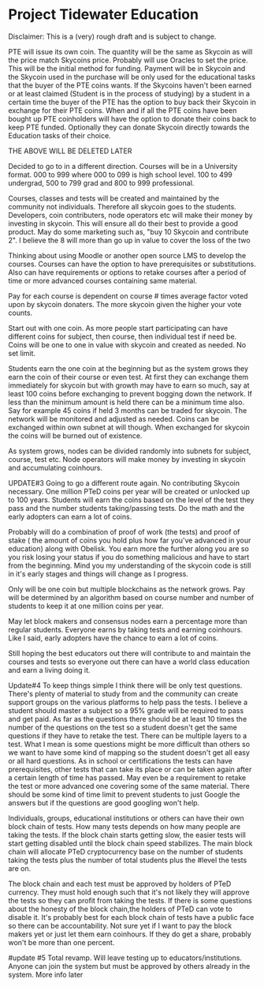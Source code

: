 # Project Tidewater Education

Disclaimer: This is a (very) rough draft and is subject to change.

PTE will issue its own coin. The quantity will be the same as Skycoin as will the price match Skycoins price. Probably will use Oracles to set the price. This will be the initial method for funding. Payment will be in Skycoin and the Skycoin used in the purchase will be only used for the educational tasks that the buyer of the PTE coins wants. If the Skycoins haven't been earned or at least claimed (Student is in the process of studying) by a student in a certain time the buyer of the PTE has the option to buy back their Skycoin in exchange for their PTE coins. When and if all the PTE coins have been bought up PTE coinholders will have the option to donate their coins back to keep PTE funded. Optionally they can donate Skycoin directly towards the Education tasks of their choice.

THE ABOVE WILL BE DELETED LATER

Decided to go to in a different direction. Courses will be in a University format. 000 to 999 where 000 to 099 is high school level. 100 to 499 undergrad, 500 to 799 grad and 800 to 999 professional.

Courses, classes and tests will be created and maintained by the community not individuals. Therefore all skycoin goes to the students. Developers, coin contributers, node operators etc will make their money by investing in skycoin. This will ensure all do their best to provide a good product. May do some marketing such as, "buy 10 Skycoin and contribute 2". I believe the 8 will more than go up in value to cover the loss of the two

Thinking about using Moodle or another open source LMS to develop the courses. Courses can have the option to have prerequisites or substitutions. Also can have requirements or options to retake courses after a period of time or more advanced courses containing same material.

Pay for each course is dependent on course # times average factor voted upon by skycoin donaters. The more skycoin given the higher your vote counts.

Start out with one coin. As more people start participating can have different coins for subject, then course, then individual test if need be. Coins will be one to one in value with skycoin and created as needed. No set limit.

Students earn the one coin at the beginning but as the system grows they earn the coin of their course or even test. At first they can exchange them immediately for skycoin but with growth may have to earn so much, say at least 100 coins before exchanging to prevent bogging down the network. If less than the minimum amount is held there can be a minimum time also. Say for example 45 coins if held 3 months can be traded for skycoin. The network will be monitored and adjusted as needed. Coins can be exchanged within own subnet at will though. When exchanged for skycoin the coins will be burned out of existence.

As system grows, nodes can be divided randomly into subnets for subject, course, test etc. Node operators will make money by investing in skycoin and accumulating coinhours.

UPDATE#3
Going to go a different route again. No contributing Skycoin necessary. One million PTeD coins per year will be created or unlocked up to 100 years. Students will earn the coins based on the level of the test they pass and the number students taking/passing tests. Do the math and the early adopters can earn a lot of coins.

Probably will do a combination of proof of work (the tests) and proof of stake ( the amount of coins you hold plus how far you've advanced in your education) along with Obelisk. You earn more the further along you are so you risk losing your status if you do something malicious and have to start from the beginning. Mind you my understanding of the skycoin code is still in it's early stages and things will change as I progress.

Only will be one coin but multiple blockchains as the network grows. Pay will be determined by an algorithm based on course number and number of students to keep it at one million coins per year.

May let block makers and consensus nodes earn a percentage more than regular students. Everyone earns by taking tests and earning coinhours. Like I said, early adopters have the chance to earn a lot of coins.

Still hoping the best educators out there will contribute to and maintain the courses and tests so everyone out there can have a world class education and earn a living doing it.

Update#4
To keep things simple I think there will be only test questions. There's plenty of material to study from and the community can create support groups on the various platforms to help pass the tests. I believe a student should master a subject so a 95% grade will be required to pass and get paid. As far as the questions there should be at least 10 times the number of the questions on the test so a student doesn't get the same questions if they have to retake the test. There can be multiple layers to a test. What I mean is some questions might be more difficult than others so we want to have some kind of mapping so the student doesn't get all easy or all hard questions. As in school or certifications the tests can have prerequisites, other tests that can take its place or can be taken again after a certain length of time has passed. May even be a requirement to retake the test or more advanced one covering some of the same material.
There should be some kind of time limit to prevent students to just Google the answers but if the questions are good googling won't help.

Individuals, groups, educational institutions or others can have their own block chain of tests. How many tests depends on how many people are taking the tests. If the block chain starts getting slow, the easier tests will start getting disabled until the block chain speed stabilizes. The main block chain will allocate PTeD cryptocurrency base on the number of students taking the tests plus the number of total students plus the #level the tests are on.

The block chain and each test must be approved by holders of PTeD currency. They must hold enough such that it's not likely they will approve the tests so they can profit from taking the tests.
If there is some questions about the honesty of the block chain,the holders of PTeD can vote to disable it. It's probably best for each block chain of tests have a public face so there can be accountability. Not sure yet if I want to pay the block makers yet or just let them earn coinhours. If they do get a share, probably won't be more than one percent.

#update #5
Total revamp. Will leave testing up to educators/institutions. Anyone can join the system but must be approved by others already in the system. More info later
